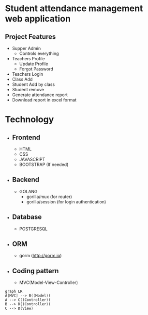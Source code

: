 # Student attendance management web application

## Project Features

- Supper Admin
  - Controls everything
- Teachers Profile
  - Update Profile
  - Forgot Password
- Teachers Login
- Class Add
- Student Add by class
- Student remove
- Generate attendance report
- Download report in excel format

# Technology

- ## Frontend

  - HTML
  - CSS
  - JAVASCRIPT
  - BOOTSTRAP (If needed)

- ## Backend
  - GOLANG
    - gorilla/mux (for router)
    - gorilla/session (for login authentication)
- ## Database

  - POSTGRESQL

- ## ORM

  - gorm (http://gorm.io)

- ## Coding pattern
  - MVC(Model-View-Controller)



```mermaid
graph LR
A[MVC] --> B((Model))
A --> C((Controller))
B --> D((Controller))
C --> D(View)
```
